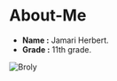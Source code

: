 # About-Me
* **Name :** Jamari Herbert.
* **Grade :** 11th grade.


![Broly](https://vignette.wikia.nocookie.net/dragonball/images/5/50/Broly_post_battle.png/revision/latest?cb=20191008122307)

